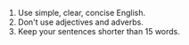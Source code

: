 ---
---
1. Use simple, clear, concise English. 
2. Don't use adjectives and adverbs. 
3. Keep your sentences shorter than 15 words. 
